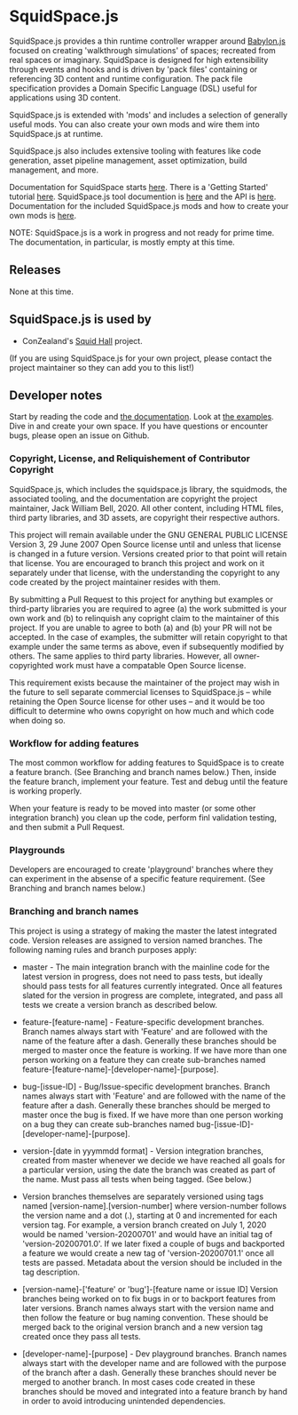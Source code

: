 # SquidSpace.js

SquidSpace.js provides a thin runtime controller wrapper around [Babylon.js](https://www.babylonjs.com/) focused on creating 'walkthrough simulations' of spaces; recreated from real spaces or imaginary. SquidSpace is designed for high extensibility through events and hooks and is driven by 'pack files' containing or referencing 3D content and runtime configuration. The pack file specification provides a Domain Specific Language (DSL) useful for applications using 3D content.

SquidSpace.js is extended with 'mods' and includes a selection of generally useful mods. You can also create your own mods and wire them into SquidSpace.js at runtime.

SquidSpace.js also includes extensive tooling with features like code generation, asset pipeline management, asset optimization, build management, and more.

Documentation for SquidSpace starts [here](docs/introduction.md). There is a 'Getting Started' tutorial  [here](docs/getting-started.md). SquidSpace.js tool documention is [here](docs/squidspace-tools.md) and the API is [here](docs/squidspace-api.md). Documentation for the included SquidSpace.js mods and how to create your own mods is [here](docs/squidspace-mods.md).

NOTE: SquidSpace.js is a work in progress and not ready for prime time. The documentation, in particular, is mostly empty at this time.

## Releases

None at this time.

## SquidSpace.js is used by

* ConZealand's [Squid Hall](https://github.com/jackwilliambell/squidhall) project.

(If you are using SquidSpace.js for your own project, please contact the project maintainer so they can add you to this list!)

## Developer notes

Start by reading the code and [the documentation](docs/introduction.md). Look at [the examples](docs/examples.md). Dive in and create your own space. If you have questions or encounter bugs, please open an issue on Github.

### Copyright, License, and Reliquishement of Contributor Copyright

SquidSpace.js, which includes the squidspace.js library, the squidmods, the associated tooling, and the documentation are copyright the project maintainer, Jack William Bell, 2020. All other content, including HTML files, third party libraries, and 3D assets, are copyright their respective authors.

This project will remain available under the GNU GENERAL PUBLIC LICENSE Version 3, 29 June 2007 Open Source license until and unless that license is changed in a future version. Versions created prior to that point will retain that license. You are encouraged to branch this project and work on it separately under that license, with the understanding the copyright to any code created by the project maintainer resides with them.

By submitting a Pull Request to this project for anything but examples or third-party libraries you are required to agree (a) the work submitted is your own work and (b) to relinquish any copright claim to the maintainer of this project. If you are unable to agree to both (a) and (b) your PR will not be accepted. In the case of examples, the submitter will retain copyright to that example under the same terms as above, even if subsequently modified by others. The same applies to third party libraries. However, all owner-copyrighted work must have a compatable Open Source license.

This requirement exists because the maintainer of the project may wish in the future to sell separate commercial licenses to SquidSpace.js – while retaining the Open Source license for other uses – and it would be too difficult to determine who owns copyright on how much and which code when doing so. 

### Workflow for adding features

The most common workflow for adding features to SquidSpace is to create a feature branch. (See Branching and branch names below.) Then, inside the feature branch, implement your feature. Test and debug until the feature is working properly. 

When your feature is ready to be moved into master (or some other integration branch) you clean up the code, perform finl validation testing, and then submit a Pull Request.

### Playgrounds

Developers are encouraged to create 'playground' branches where they can experiment in the absense of a specific feature requirement. (See Branching and branch names below.)

### Branching and branch names

This project is using a strategy of making the master the latest integrated code. Version releases
are assigned to version named branches. The following naming rules and branch purposes apply:

* master - The main integration branch with the mainline code for the latest version in progress, does not need to pass tests, but ideally should pass tests for all features currently integrated. Once all features slated for the version in progress are complete, integrated, and pass all tests we create a version branch as described below.

* feature-[feature-name] - Feature-specific development branches. Branch names always start with 'Feature' and are followed with the name of the feature after a dash. Generally these branches should be merged to master once the feature is working. If we have more than one person working on a feature they can create sub-branches named feature-[feature-name]-[developer-name]-[purpose].

* bug-[issue-ID] - Bug/Issue-specific development branches. Branch names always start with 'Feature' and are followed with the name of the feature after a dash. Generally these branches should be merged to master once the bug is fixed. If we have more than one person working on a bug they can create sub-branches named bug-[issue-ID]-[developer-name]-[purpose].

* version-[date in yyymmdd format] - Version integration branches, created from master whenever we decide we have reached all goals for a particular version, using the date the branch was created as part of the name. Must pass all tests when being tagged. (See below.)

* Version branches themselves are separately versioned using tags named [version-name].[version-number] where version-number follows the version name and a dot (.), starting at 0 and incremented for each version tag. For example, a version branch created on July 1, 2020 would be named 'version-20200701' and would have an initial tag of 'version-20200701.0'. If we later fixed a couple of bugs and backported a feature we would create a new tag of 'version-20200701.1' once all tests are passed. Metadata about the version should be included in the tag description.

* [version-name]-['feature' or 'bug']-[feature name or issue ID] Version branches being worked on to fix bugs in or to backport features from later versions. Branch names always start with the version name and then follow the feature or bug naming convention. These should be merged back to the original version branch and a new version tag created once they pass all tests.

* [developer-name]-[purpose] - Dev playground branches. Branch names always start with the developer name and are followed with the purpose of the branch after a dash. Generally these branches should never be merged to another branch. In most cases code created in these branches should be moved and integrated into a feature branch by hand in order to avoid introducing unintended dependencies.


